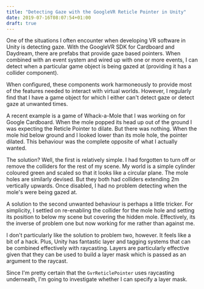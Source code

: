 ```yaml
---
title: "Detecting Gaze with the GoogleVR Reticle Pointer in Unity"
date: 2019-07-16T08:07:54+01:00
draft: true
---
```

One of the situations I often encounter when developing VR software in Unity is detecting gaze. With the GoogleVR SDK for Cardboard and Daydream, there are prefabs that provide gaze based pointers. When combined with an event system and wired up with one or more events, I can detect when a particular game object is being gazed at (providing it has a collider component).

When configured, these components work harmoneously to provide most of the features needed to interact with virtual worlds. However, I regularly find that I have a game object for which I either can't detect gaze or detect gaze at unwanted times.

A recent example is a game of Whack-a-Mole that I was working on for Google Cardboard. When the mole popped its head up out of the ground I was expecting the Reticle Pointer to dilate. But there was nothing. When the mole hid below ground and I looked lower than its mole hole, the pointer dilated. This behaviour was the complete opposite of what I actually wanted.

The solution? Well, the first is relatively simple. I had forgotten to turn off or remove the colliders for the rest of my scene. My world is a simple cylinder coloured green and scaled so that it looks like a circular plane. The mole holes are similarly devised. But they both had colliders extending 2m vertically upwards. Once disabled, I had no problem detecting when the mole's were being gazed at.

A solution to the second unwanted behaviour is perhaps a little tricker. For simplicity, I settled on re-enabling the collider for the mole hole and setting its position to below my scene but covering the hidden mole. Effectively, its the inverse of problem one but now working for me rather than against me.

I don't particularly like the solution to problem two, however. It feels like a bit of a hack. Plus, Unity has fantastic layer and tagging systems that can be combined effectively with raycasting. Layers are particularly effective given that they can be used to build a layer mask which is passed as an argument to the raycast.

Since I'm pretty certain that the `GvrReticlePointer` uses raycasting underneath, I'm going to investigate whether I can specify a layer mask.